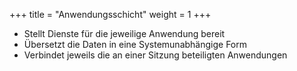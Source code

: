 +++
title = "Anwendungsschicht"
weight = 1
+++
- Stellt Dienste für die jeweilige Anwendung bereit
- Übersetzt die Daten in eine Systemunabhängige Form
- Verbindet jeweils die an einer Sitzung beteiligten Anwendungen
